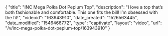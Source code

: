 {
    "title": "INC Mega Polka Dot Peplum Top",
    "description": "I love a top that’s both fashionable and comfortable. This one fits the bill! I’m obsessed with the fit!",
    "videoid": "163943910",
    "date_created": "1526563445",
    "date_modified": "1546466772",
    "type": "captivate",
    "layout": "video",
    "url": "\/v\/inc-mega-polka-dot-peplum-top\/163943910"
}